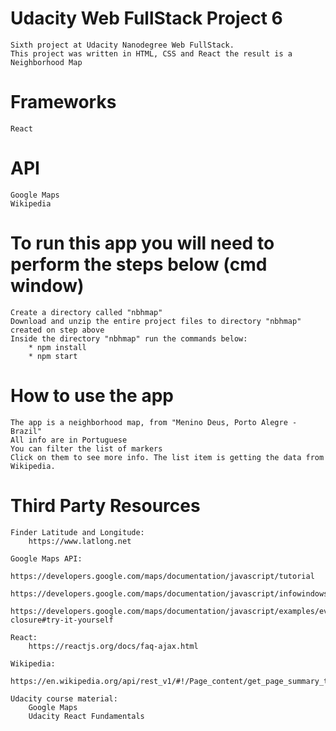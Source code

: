 # Udacity Web FullStack Project 6
    Sixth project at Udacity Nanodegree Web FullStack.
    This project was written in HTML, CSS and React the result is a Neighborhood Map

# Frameworks
    React 
    
# API
    Google Maps
    Wikipedia

# To run this app you will need to perform the steps below (cmd window)
    Create a directory called "nbhmap"
    Download and unzip the entire project files to directory "nbhmap" created on step above
    Inside the directory "nbhmap" run the commands below: 
        * npm install
        * npm start

# How to use the app
    The app is a neighborhood map, from "Menino Deus, Porto Alegre - Brazil"
    All info are in Portuguese
    You can filter the list of markers
    Click on them to see more info. The list item is getting the data from Wikipedia.

    
# Third Party Resources
    
    Finder Latitude and Longitude:
        https://www.latlong.net
    
    Google Maps API:
        https://developers.google.com/maps/documentation/javascript/tutorial
        https://developers.google.com/maps/documentation/javascript/infowindows
        https://developers.google.com/maps/documentation/javascript/examples/event-closure#try-it-yourself
        
    React: 
        https://reactjs.org/docs/faq-ajax.html
        
    Wikipedia:
        https://en.wikipedia.org/api/rest_v1/#!/Page_content/get_page_summary_title

    Udacity course material:
        Google Maps
        Udacity React Fundamentals

